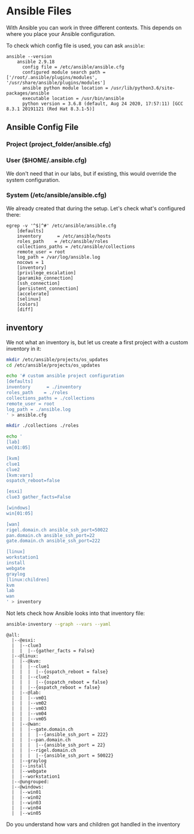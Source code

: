 
# Ansible Files
With Ansible you can work in three different contexts.
This depends on where you place your Ansible configuration.

To check which config file is used, you can ask `ansible`:
```
ansible --version
	ansible 2.9.18
	  config file = /etc/ansible/ansible.cfg
	  configured module search path = ['/root/.ansible/plugins/modules', '/usr/share/ansible/plugins/modules']
	  ansible python module location = /usr/lib/python3.6/site-packages/ansible
	  executable location = /usr/bin/ansible
	  python version = 3.6.8 (default, Aug 24 2020, 17:57:11) [GCC 8.3.1 20191121 (Red Hat 8.3.1-5)]
```
## Ansible Config File

### Project (project_folder/ansible.cfg)

### User ($HOME/.ansible.cfg)
We don't need that in our labs, but if existing, this would override the system configuration.

### System (/etc/ansible/ansible.cfg)
We already created that during the setup.
Let's check what's configured there:
```
egrep -v '^$|^#' /etc/ansible/ansible.cfg 
	[defaults]
	inventory      = /etc/ansible/hosts
	roles_path    = /etc/ansible/roles
	collections_paths = /etc/ansible/collections
	remote_user = root
	log_path = /var/log/ansible.log
	nocows = 1
	[inventory]
	[privilege_escalation]
	[paramiko_connection]
	[ssh_connection]
	[persistent_connection]
	[accelerate]
	[selinux]
	[colors]
	[diff]
```

## inventory
We not what an inventory is, but let us create a first project with a custom inventory in it:
```bash
mkdir /etc/ansible/projects/os_updates
cd /etc/ansible/projects/os_updates

echo '# custom ansible project configuration
[defaults]
inventory      = ./inventory
roles_path    = ./roles
collections_paths = ./collections
remote_user = root
log_path = ./ansible.log
' > ansible.cfg
```
```bash
mkdir ./collections ./roles
```
```bash
echo '
[lab]
vm[01:05]

[kvm]
clue1
clue2 
[kvm:vars]
ospatch_reboot=false

[esxi]
clue3 gather_facts=False

[windows]
win[01:05]

[wan]
rigel.domain.ch ansible_ssh_port=50022
pan.domain.ch ansible_ssh_port=22
gate.domain.ch ansible_ssh_port=222

[linux]
workstation1
install
webgate
graylog
[linux:children]
kvm
lab
wan
' > inventory
```
Not lets check how Ansible looks into that inventory file:
```bash
ansible-inventory --graph --vars --yaml
```
```
@all:
  |--@esxi:
  |  |--clue3
  |  |  |--{gather_facts = False}
  |--@linux:
  |  |--@kvm:
  |  |  |--clue1
  |  |  |  |--{ospatch_reboot = false}
  |  |  |--clue2
  |  |  |  |--{ospatch_reboot = false}
  |  |  |--{ospatch_reboot = false}
  |  |--@lab:
  |  |  |--vm01
  |  |  |--vm02
  |  |  |--vm03
  |  |  |--vm04
  |  |  |--vm05
  |  |--@wan:
  |  |  |--gate.domain.ch
  |  |  |  |--{ansible_ssh_port = 222}
  |  |  |--pan.domain.ch
  |  |  |  |--{ansible_ssh_port = 22}
  |  |  |--rigel.domain.ch
  |  |  |  |--{ansible_ssh_port = 50022}
  |  |--graylog
  |  |--install
  |  |--webgate
  |  |--workstation1
  |--@ungrouped:
  |--@windows:
  |  |--win01
  |  |--win02
  |  |--win03
  |  |--win04
  |  |--win05
```
Do you understand how vars and children got handled in the inventory
<!--stackedit_data:
eyJoaXN0b3J5IjpbLTE4ODIxNDg4MTUsLTE2ODc2ODkxNzcsLT
kxODM5MzYwOV19
-->